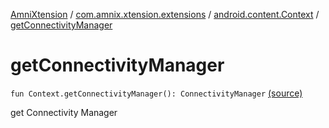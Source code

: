 [AmniXtension](../../index.md) / [com.amnix.xtension.extensions](../index.md) / [android.content.Context](index.md) / [getConnectivityManager](./get-connectivity-manager.md)

# getConnectivityManager

`fun Context.getConnectivityManager(): ConnectivityManager` [(source)](https://github.com/AmniX/AmniXTension/tree/master/AmniXtension/src/main/java/com/amnix/xtension/extensions/ContextExtension.kt#L345)

get Connectivity Manager

